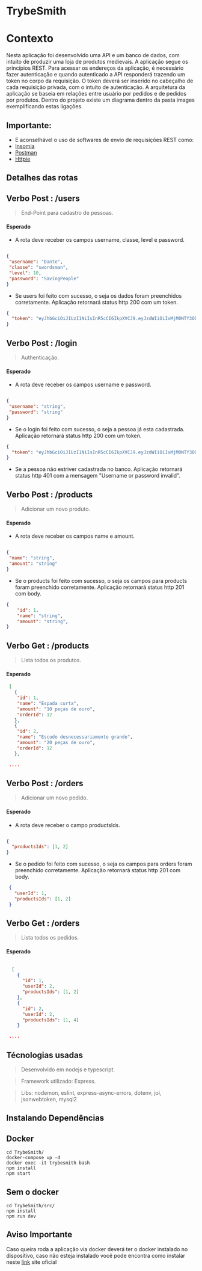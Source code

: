 # TrybeSmith

# Contexto

Nesta aplicação foi desenvolvido uma API e um banco de dados, com intuito de produzir uma loja de produtos medievais. A aplicação segue os princípios REST. Para acessar os endereços da aplicação, é necessário fazer autenticação e quando autenticado a API responderá trazendo um token no corpo da requisição. O token deverá ser inserido no cabeçalho de cada requisição privada, com o intuito de autenticação. A arquitetura da aplicação se baseia em relações entre usuário por pedidos e de pedidos por produtos. Dentro do projeto existe um diagrama dentro da pasta images exemplificando estas ligações.

## Importante:

- E aconselhável o uso de softwares de envio de requisições REST como:
- [Insomia](https://insomnia.rest/)
- [Postman](https://www.postman.com/)
- [Httpie](https://httpie.io/)

## Detalhes das rotas

## Verbo Post : /users

>End-Point para cadastro de pessoas.

#### Esperado
 - A rota deve receber os campos username, classe, level e password.
 
 ```json
 
{ 
  "username": "Dante",
  "classe": "swordsman",
  "level": 10,
  "password": "SavingPeople"
}
 
 ```
- Se users foi feito com sucesso, o seja os dados foram preenchidos corretamente. Aplicação retornará status http 200 com um token.

```json
{
  "token": "eyJhbGciOiJIUzI1NiIsInR5cCI6IkpXVCJ9.eyJzdWIiOiIxMjM0NTY3ODkwIiwibmFtZSI6IkpvaG4gRG9lIiwiaWF0IjoxNTE2MjM5MDIyfQ.SflKxwRJSMeKKF2QT4fwpMeJf36POk6yJV_adQssw5c"
}

```
## Verbo Post : /login
>Authenticação.

#### Esperado
 - A rota deve receber os campos username e password.
 
 ```json
 
 {
  "username": "string",
  "password": "string"
 }
 
 ```
- Se o login foi feito com sucesso, o seja a pessoa já esta cadastrada. Aplicação retornará status http 200 com um token.

```json
{
  "token": "eyJhbGciOiJIUzI1NiIsInR5cCI6IkpXVCJ9.eyJzdWIiOiIxMjM0NTY3ODkwIiwibmFtZSI6IkpvaG4gRG9lIiwiaWF0IjoxNTE2MjM5MDIyfQ.SflKxwRJSMeKKF2QT4fwpMeJf36POk6yJV_adQssw5c"
}

```
- Se a pessoa não estriver cadastrada no banco. Aplicação retornará status http 401 com a mensagem "Username or password invalid".

## Verbo Post : /products
>Adicionar um novo produto.

#### Esperado
 - A rota deve receber os campos name e amount.
 
 ```json
 
 {
  "name": "string",
  "amount": "string"
 }
 
 ```
- Se o products foi feito com sucesso, o seja os campos para products foram preenchido corretamente. Aplicação retornará status http 201 com body.

```json
{
    "id": 1,
    "name": "string",
    "amount": "string",
}

```
## Verbo Get : /products
>Lista todos os produtos.

#### Esperado

```json
 [
   {
    "id": 1,
    "name": "Espada curta",
    "amount": "10 peças de ouro",
    "orderId": 12
   },
   {
    "id": 2,
    "name": "Escudo desnecessariamente grande",
    "amount": "20 peças de ouro",
    "orderId": 12
   },

 .... 

```

## Verbo Post : /orders
>Adicionar um novo pedido.

#### Esperado
 - A rota deve receber o campo productsIds.
 
 ```json
 
 {
   "productsIds": [1, 2]
 }
 
 ```
- Se o pedido foi feito com sucesso, o seja os campos para orders foram preenchido corretamente. Aplicação retornará status http 201 com body.

```json
 {
   "userId": 1,
   "productsIds": [1, 2]
 }

```


## Verbo Get : /orders
>Lista todos os pedidos.

#### Esperado

```json

  [
    {
      "id": 1,
      "userId": 2,
      "productsIds": [1, 2]
    },
    {
      "id": 2,
      "userId": 2,
      "productsIds": [1, 4]
    }

 .... 

```
## Técnologias usadas

> Desenvolvido em nodejs e typescript.

> Framework utilizado: Express.

> Libs: nodemon, eslint, express-async-errors, dotenv, joi, jsonwebtoken, mysql2

## Instalando Dependências

## Docker
```
cd TrybeSmith/
docker-compose up -d
docker exec -it trybesmith bash
npm install
npm start
```
## Sem o docker 
```
cd TrybeSmith/src/
npm install
npm run dev
```

## Aviso Importante 
Caso queira roda a aplicação via docker deverá ter o docker instalado no dispositivo, caso não esteja instalado você pode encontra como instalar neste [link](https://docs.docker.com/engine/install/ubuntu/) site oficial 

